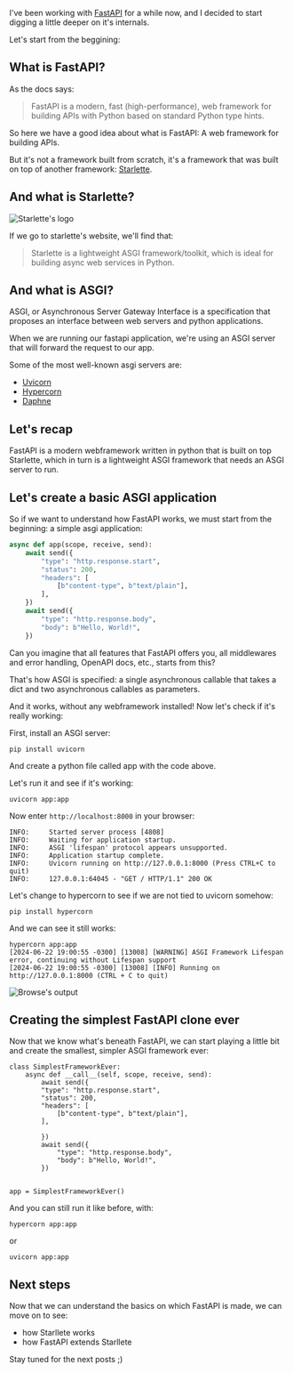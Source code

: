 I've been working with [FastAPI](https://fastapi.tiangolo.com/) for a while now, and I decided to start digging a little deeper on it's internals.

Let's start from the beggining:

## What is FastAPI?

As the docs says:

> FastAPI is a modern, fast (high-performance), web framework for building APIs with Python based on standard Python type hints.

So here we have a good idea about what is FastAPI: A web framework for building APIs.

But it's not a framework built from scratch, it's a framework that was built on top of another framework: [Starlette](https://www.starlette.io/).

## And what is Starlette?

![Starlette's logo](https://dev-to-uploads.s3.amazonaws.com/uploads/articles/r9ciuazaaxe2mi7exndx.png)

If we go to starlette's website, we'll find that:

> Starlette is a lightweight ASGI framework/toolkit, which is ideal for building async web services in Python.

## And what is ASGI?

ASGI, or Asynchronous Server Gateway Interface is a specification that proposes an interface between web servers and python applications.

When we are running our fastapi application, we're using an ASGI server that will forward the request to our app.

Some of the most well-known asgi servers are:

- [Uvicorn](https://www.uvicorn.org/)
- [Hypercorn](https://hypercorn.readthedocs.io/en/latest/index.html)
- [Daphne](https://github.com/django/daphne)

## Let's recap

FastAPI is a modern webframework written in python that is built on top Starlette, which in turn is a lightweight ASGI framework that needs an ASGI server to run.

## Let's create a basic ASGI application

So if we want to understand how FastAPI works, we must start from the beginning: a simple asgi application:

```python
async def app(scope, receive, send):
    await send({
        "type": "http.response.start",
        "status": 200,
        "headers": [
            [b"content-type", b"text/plain"],
        ],
    })
    await send({
        "type": "http.response.body",
        "body": b"Hello, World!",
    })
```

Can you imagine that all features that FastAPI offers you, all middlewares and error handling, OpenAPI docs, etc., starts from this?

That's how ASGI is specified: a single asynchronous callable that takes a dict and two asynchronous callables as parameters.

And it works, without any webframework installed! Now let's check if it's really working:

First, install an ASGI server:

```shell
pip install uvicorn
```

And create a python file called app with the code above.

Let's run it and see if it's working:

```shell
uvicorn app:app
```

Now enter `http://localhost:8000` in your browser:

```shell
INFO:     Started server process [4808]
INFO:     Waiting for application startup.
INFO:     ASGI 'lifespan' protocol appears unsupported.
INFO:     Application startup complete.
INFO:     Uvicorn running on http://127.0.0.1:8000 (Press CTRL+C to quit)
INFO:     127.0.0.1:64045 - "GET / HTTP/1.1" 200 OK
```

Let's change to hypercorn to see if we are not tied to uvicorn somehow:

```shell
pip install hypercorn
```

And we can see it still works:

```shell
hypercorn app:app
[2024-06-22 19:00:55 -0300] [13008] [WARNING] ASGI Framework Lifespan error, continuing without Lifespan support
[2024-06-22 19:00:55 -0300] [13008] [INFO] Running on http://127.0.0.1:8000 (CTRL + C to quit)
```

![Browse's output](https://dev-to-uploads.s3.amazonaws.com/uploads/articles/2ohyc133xvqxlh2ivaf6.jpg)

## Creating the simplest FastAPI clone ever

Now that we know what's beneath FastAPI, we can start playing a little bit and create the smallest, simpler ASGI framework ever:

```
class SimplestFrameworkEver:
    async def __call__(self, scope, receive, send):
        await send({
        "type": "http.response.start",
        "status": 200,
        "headers": [
            [b"content-type", b"text/plain"],
        ],

        })
        await send({
            "type": "http.response.body",
            "body": b"Hello, World!",
        })


app = SimplestFrameworkEver()
```

And you can still run it like before, with:

```shell
hypercorn app:app
```

or

```shell
uvicorn app:app
```

## Next steps

Now that we can understand the basics on which FastAPI is made, we can move on to see:

* how Starllete works
* how FastAPI extends Starllete

Stay tuned for the next posts ;)
